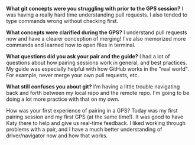 **What git concepts were you struggling with prior to the GPS session?**
I was having a really hard time understanding pull requests. I also tended to type commands wrong without checking first.

**What concepts were clarified during the GPS?**
I understand pull requests now and have a clearer conception of merging! I've also memorized more commands and learned how to open files in terminal.

**What questions did you ask your pair and the guide?**
I had a lot of questions about how pairing sessions work in general, and best practices. My guide was especially helpful with how GitHub works in the "real world". For example, never merge your own pull requests, etc.

**What still confuses you about git?**
I'm having a little trouble navigating back and forth between my local repo and the remote repo. I'm going to be doing a lot more practice with that on my own.

How was your first experience of pairing in a GPS?
Today was my first pairing session and my first GPS (at the same time!). It was good to have Katy there to help and give us real-time feedback. I liked working through problems with a pair, and I have a much better understanding of driver/navigator now and how that works.
